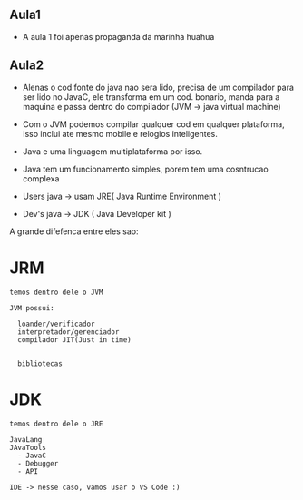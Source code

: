 ## Aula1

- A aula 1 foi apenas propaganda da marinha huahua

## Aula2

- Alenas o cod fonte do java nao sera lido, precisa de um compilador para ser lido no JavaC,
  ele transforma em um cod. bonario, manda para a maquina e passa dentro do compilador (JVM -> java virtual machine)

- Com o JVM podemos compilar qualquer cod em qualquer plataforma, isso inclui ate mesmo mobile e relogios inteligentes.

- Java e uma linguagem multiplataforma por isso.

- Java tem um funcionamento simples, porem tem uma cosntrucao complexa

- Users java -> usam JRE( Java Runtime Environment )
- Dev's java -> JDK ( Java Developer kit )

A grande difefenca entre eles sao:

# JRM

    temos dentro dele o JVM

    JVM possui:

      loander/verificador
      interpretador/gerenciador
      compilador JIT(Just in time)


      bibliotecas

# JDK

    temos dentro dele o JRE

    JavaLang
    JAvaTools
      - JavaC
      - Debugger
      - API

    IDE -> nesse caso, vamos usar o VS Code :)
